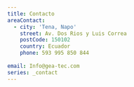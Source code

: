 ```yaml
---
title: Contacto
areaContact:
  - city: 'Tena, Napo'
    street: Av. Dos Rios y Luis Correa
    postCode: 150102
    country: Ecuador
    phone: 593 995 850 844
    
email: Info@gea-tec.com
series: _contact
---
```


